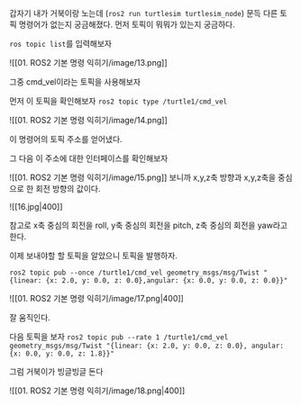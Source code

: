 갑자기 내가 거북이랑 노는데 (`ros2 run turtlesim turtlesim_node`) 문득 다른 토픽 명령어가 없는지 궁금해졌다. 먼저 토픽이 뭐뭐가 있는지 궁금하다.

`ros topic list`를 입력해보자

![[01. ROS2 기본 명령 익히기/image/13.png]]

그중 cmd_vel이라는 토픽을 사용해보자

먼저 이 토픽을 확인해보자
`ros2 topic type /turtle1/cmd_vel`

![[01. ROS2 기본 명령 익히기/image/14.png]]

이 명령어의 토픽 주소를 얻어냈다. 

그 다음 이 주소에 대한 인터페이스를 확인해보자

![[01. ROS2 기본 명령 익히기/image/15.png]]
보니까 x,y,z축 방향과 x,y,z축을 중심으로 한 회전 방향의 값이다. 

![[16.jpg|400]]

참고로 x축 중심의 회전을 roll, y축 중심의 회전을 pitch, z축 중심의 회전을 yaw라고 한다. 

이제 보내야할 할 토픽을 알았으니 토픽을 발행하자.

`ros2 topic pub --once /turtle1/cmd_vel geometry_msgs/msg/Twist "{linear: {x: 2.0, y: 0.0, z: 0.0},angular: {x: 0.0, y: 0.0, z: 0.0}}"`

![[01. ROS2 기본 명령 익히기/image/17.png|400]]

잘 움직인다. 

다음 토픽을 보자
`ros2 topic pub --rate 1 /turtle1/cmd_vel geometry_msgs/msg/Twist "{linear: {x: 2.0, y: 0.0, z: 0.0}, angular: {x: 0.0, y: 0.0, z: 1.8}}"`

그럼 거북이가 빙글빙글 돈다

![[01. ROS2 기본 명령 익히기/image/18.png|400]]



